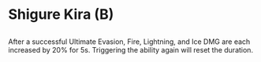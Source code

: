 # Shigure Kira (B)

## 

After a successful Ultimate Evasion, Fire, Lightning, and Ice DMG are each increased by 20% for 5s. Triggering the ability again will reset the duration.